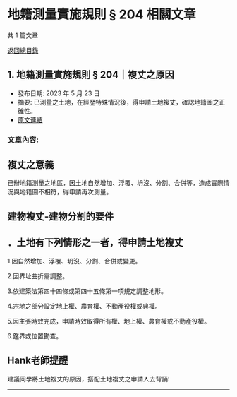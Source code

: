 # 地籍測量實施規則 § 204 相關文章

共 1 篇文章

[返回總目錄](00_總目錄.md)

## 1. 地籍測量實施規則 § 204｜複丈之原因

- 發布日期: 2023 年 5 月 23 日
- 摘要: 已測量之土地，在經歷特殊情況後，得申請土地複丈，確認地籍圖之正確性。
- [原文連結](https://www.jasper-realestate.com/%e5%9c%b0%e7%b1%8d%e6%b8%ac%e9%87%8f%e5%af%a6%e6%96%bd%e8%a6%8f%e5%89%87-204-%e8%a4%87%e4%b8%88%e4%b9%8b%e5%8e%9f%e5%9b%a0/)

### 文章內容:

## 複丈之意義

已辦地籍測量之地區，因土地自然增加、浮覆、坍沒、分割、合併等，造成實際情況與地籍圖不相符，得申請再次測量。

## 建物複丈-建物分割的要件

## ．土地有下列情形之一者，得申請土地複丈

1.因自然增加、浮覆、坍沒、分割、合併或變更。

2.因界址曲折需調整。

3.依建築法第四十四條或第四十五條第一項規定調整地形。

4.宗地之部分設定地上權、農育權、不動產役權或典權。

5.因主張時效完成，申請時效取得所有權、地上權、農育權或不動產役權。

6.鑑界或位置勘查。

## Hank老師提醒

建議同學將土地複丈的原因，搭配土地複丈之申請人去背誦!

---

